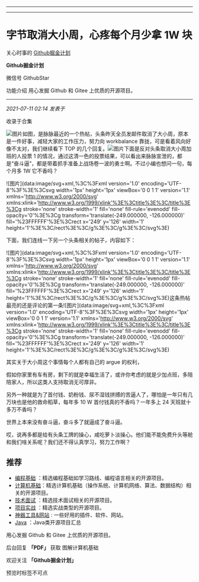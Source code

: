 ----------------------------------------
----------------------------------------
#  字节取消大小周，心疼每个月少拿 1W 块

关心时事的  [ Github掘金计划 ](javascript:void\(0\);)

**Github掘金计划** ![]()

微信号 GithubStar

功能介绍 用心发掘 Github 和 Gitee 上优质的开源项目。

____

_2021-07-11 02:14_ _发表于_

收录于合集

![图片](https://mmbiz.qpic.cn/mmbiz_png/zoa6DXqcuUicQH7LpVkeR2UUwSZcfnicw4ricGU68nq5MCey3uzbJK8XPWyud95yI8QPia2jqTP9wVZxdvHMruwLgA/640?wx_fmt=png&wxfrom=5&wx_lazy=1&wx_co=1)如图，是脉脉最近的一个热帖，头条昨天全员发邮件取消了大小周，原本是一件好事，减轻大家的工作压力，努力向
workbalance 靠拢，可是看着风向好像不太对，我们继续看下 TOP
的几个回复。![图片](https://mmbiz.qpic.cn/mmbiz_png/zoa6DXqcuUicQH7LpVkeR2UUwSZcfnicw4brLs61UqDNgolmmK69s9NVcNvMe9HKxtnrvB2B9oTWg8P3QPo1kkTA/640?wx_fmt=png&wxfrom=5&wx_lazy=1&wx_co=1)下面是反对头条取消大小周加班的人投票
1 的情况，通过这清一色的投票结果，可以看出来脉脉宣泄的，都是“奋斗逼”，都是带着抓手准备上战场卷一波的勇士啊。不过小编也想问一句，每个月多 1W
它不香吗？

![图片](data:image/svg+xml,%3C%3Fxml version='1.0' encoding='UTF-8'%3F%3E%3Csvg
width='1px' height='1px' viewBox='0 0 1 1' version='1.1'
xmlns='http://www.w3.org/2000/svg'
xmlns:xlink='http://www.w3.org/1999/xlink'%3E%3Ctitle%3E%3C/title%3E%3Cg
stroke='none' stroke-width='1' fill='none' fill-rule='evenodd' fill-
opacity='0'%3E%3Cg transform='translate\(-249.000000, -126.000000\)'
fill='%23FFFFFF'%3E%3Crect x='249' y='126' width='1'
height='1'%3E%3C/rect%3E%3C/g%3E%3C/g%3E%3C/svg%3E)

下面，我们连线一下另一个头条相关的帖子，内容如下：

![图片](data:image/svg+xml,%3C%3Fxml version='1.0' encoding='UTF-8'%3F%3E%3Csvg
width='1px' height='1px' viewBox='0 0 1 1' version='1.1'
xmlns='http://www.w3.org/2000/svg'
xmlns:xlink='http://www.w3.org/1999/xlink'%3E%3Ctitle%3E%3C/title%3E%3Cg
stroke='none' stroke-width='1' fill='none' fill-rule='evenodd' fill-
opacity='0'%3E%3Cg transform='translate\(-249.000000, -126.000000\)'
fill='%23FFFFFF'%3E%3Crect x='249' y='126' width='1'
height='1'%3E%3C/rect%3E%3C/g%3E%3C/g%3E%3C/svg%3E)这条热帖最亮的还是评论的第一条![图片](data:image/svg+xml,%3C%3Fxml
version='1.0' encoding='UTF-8'%3F%3E%3Csvg width='1px' height='1px' viewBox='0
0 1 1' version='1.1' xmlns='http://www.w3.org/2000/svg'
xmlns:xlink='http://www.w3.org/1999/xlink'%3E%3Ctitle%3E%3C/title%3E%3Cg
stroke='none' stroke-width='1' fill='none' fill-rule='evenodd' fill-
opacity='0'%3E%3Cg transform='translate\(-249.000000, -126.000000\)'
fill='%23FFFFFF'%3E%3Crect x='249' y='126' width='1'
height='1'%3E%3C/rect%3E%3C/g%3E%3C/g%3E%3C/svg%3E)

其实关于大小周这个事情每个人都有自己的 argue 的权利，

假如你家里有车有房，剩下的就是幸福生活了，或许你考虑的就是少加点班，多陪陪家人，所以这类人支持取消无可厚非。

另外一种就是为了首付钱、奶粉钱、尿不湿钱拼搏的苦逼人了，哪怕是一年只有几万块也是他的救命稻草，每年多 10 W 首付钱真的不香吗？一年多上 24
天班就十多万不香吗？

世界上本来没有奋斗逼，奋斗多了就逼成了奋斗逼。

哎，说再多都是给有头条工牌的操心，咸吃萝卜淡操心。他们能不能免费升头等舱和我们啥关系呢？我们还不得认真学习，努力工作啊？

## 推荐

  * [编程基础](https://mp.weixin.qq.com/mp/appmsgalbum?action=getalbum&album_id=1632585323454971905&__biz=MzIwNDgzMzI3Mg==#wechat_redirect) ：精选编程基础如学习路线、编程语言相关的开源项目。
  * [计算机基础](https://mp.weixin.qq.com/mp/appmsgalbum?action=getalbum&album_id=1635325633234780161&__biz=MzIwNDgzMzI3Mg==#wechat_redirect)：精选计算机基础（操作系统、计算机网络、算法、数据结构）相关的开源项目。
  * [技术面试](https://mp.weixin.qq.com/mp/appmsgalbum?action=getalbum&album_id=1632589980491366403&__biz=MzIwNDgzMzI3Mg==#wechat_redirect) ：精选技术面试相关的开源项目。
  * [项目实战](https://mp.weixin.qq.com/mp/appmsgalbum?action=getalbum&album_id=1632590550748938241&__biz=MzIwNDgzMzI3Mg==#wechat_redirect) ：精选实战类型的开源项目。
  * [神器工具&网站](https://mp.weixin.qq.com/mp/appmsgalbum?__biz=MzIwNDgzMzI3Mg==&action=getalbum&album_id=1692140336665378820#wechat_redirect) : 一些好用的插件、软件、网站。
  * [Java](https://mp.weixin.qq.com/mp/appmsgalbum?action=getalbum&album_id=1345382825083895808&__biz=Mzg2OTA0Njk0OA==#wechat_redirect) ：Java类开源项目汇总

  

  

用心发掘 Github 和 Gitee 上优质的开源项目。

后台回复 **「PDF」** 获取 图解计算机基础

欢迎关注 **「Github掘金计划」**

预览时标签不可点

